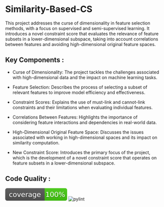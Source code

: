 # Similarity-Based-CS
This project addresses the curse of dimensionality in feature selection methods, with a focus on supervised and semi-supervised learning. It introduces a novel constraint score that evaluates the relevance of feature subsets in a lower-dimensional subspace, taking into account correlations between features and avoiding high-dimensional original feature spaces.

## Key Components :

- Curse of Dimensionality: The project tackles the challenges associated with high-dimensional data and the impact on machine learning tasks.

- Feature Selection: Describes the process of selecting a subset of relevant features to improve model efficiency and effectiveness.

- Constraint Scores: Explains the use of must-link and cannot-link constraints and their limitations when evaluating individual features.

- Correlations Between Features: Highlights the importance of considering feature interactions and dependencies in real-world data.

- High-Dimensional Original Feature Space: Discusses the issues associated with working in high-dimensional spaces and its impact on similarity computation.

- New Constraint Score: Introduces the primary focus of the project, which is the development of a novel constraint score that operates on feature subsets in a lower-dimensional subspace.

## Code Quality :
![Alt text](./coverage.svg)
![pylint](https://img.shields.io/badge/pylint-10.00-brightgreen?logo=python&logoColor=white)
